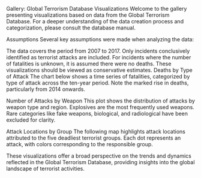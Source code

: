 Gallery: Global Terrorism Database Visualizations
Welcome to the gallery presenting visualizations based on data from the Global Terrorism Database. For a deeper understanding of the data creation process and categorization, please consult the database manual.

Assumptions
Several key assumptions were made when analyzing the data:

The data covers the period from 2007 to 2017.
Only incidents conclusively identified as terrorist attacks are included.
For incidents where the number of fatalities is unknown, it is assumed there were no deaths.
These visualizations should be viewed as conservative estimates.
Deaths by Type of Attack
The chart below shows a time series of fatalities, categorized by type of attack across the ten-year period. Note the marked rise in deaths, particularly from 2014 onwards.

Number of Attacks by Weapon
This plot shows the distribution of attacks by weapon type and region. Explosives are the most frequently used weapons. Rare categories like fake weapons, biological, and radiological have been excluded for clarity.

Attack Locations by Group
The following map highlights attack locations attributed to the five deadliest terrorist groups. Each dot represents an attack, with colors corresponding to the responsible group.

These visualizations offer a broad perspective on the trends and dynamics reflected in the Global Terrorism Database, providing insights into the global landscape of terrorist activities.

